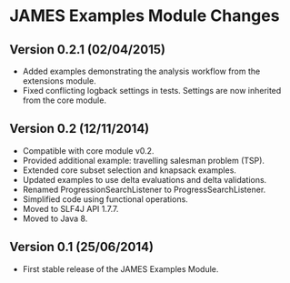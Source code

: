 JAMES Examples Module Changes
=============================

Version 0.2.1 (02/04/2015)
--------------------------

 - Added examples demonstrating the analysis workflow from the extensions module.
 - Fixed conflicting logback settings in tests. Settings are now inherited from the core module.

Version 0.2 (12/11/2014)
------------------------

 - Compatible with core module v0.2.
 - Provided additional example: travelling salesman problem (TSP).
 - Extended core subset selection and knapsack examples.
 - Updated examples to use delta evaluations and delta validations.
 - Renamed ProgressionSearchListener to ProgressSearchListener.
 - Simplified code using functional operations.
 - Moved to SLF4J API 1.7.7.
 - Moved to Java 8.
 
 
Version 0.1 (25/06/2014)
------------------------

 - First stable release of the JAMES Examples Module.